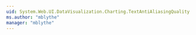 ```yaml
---
uid: System.Web.UI.DataVisualization.Charting.TextAntiAliasingQuality
ms.author: "mblythe"
manager: "mblythe"
---
```

